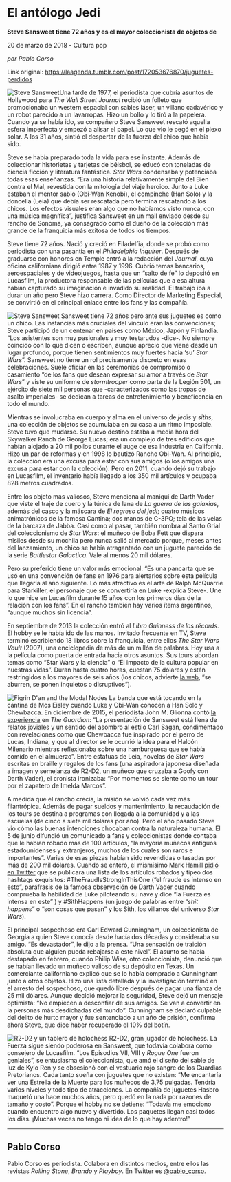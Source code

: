 # El antólogo Jedi

**Steve Sansweet tiene 72 años y es el mayor coleccionista de objetos de**

20 de marzo de 2018 - Cultura pop

_por Pablo Corso_

Link original: https://laagenda.tumblr.com/post/172053676870/juguetes-perdidos

![Steve Sansweet](https://64.media.tumblr.com/1750761c629d5efe8adb01ac083db965/tumblr_inline_pk0l9pGe381t6q87u_500.jpg)Una tarde de 1977, el periodista que cubría asuntos de Hollywood para *The Wall Street Journal* recibió un folleto que promocionaba un western espacial con sables láser, un villano cadavérico y un robot parecido a un lavarropas. Hizo un bollo y lo tiró a la papelera. Cuando ya se había ido, su compañero Steve Sansweet rescató aquella esfera imperfecta y empezó a alisar el papel. Lo que vio le pegó en el plexo solar. A los 31 años, sintió el despertar de la fuerza del chico que había sido.

Steve se había preparado toda la vida para ese instante. Además de coleccionar historietas y tarjetas de béisbol, se educó con toneladas de ciencia ficción y literatura fantástica. *Star Wars* condensaba y potenciaba todas esas enseñanzas. “Era una historia relativamente simple del Bien contra el Mal, revestida con la mitología del viaje heroico. Junto a Luke estaban el mentor sabio (Obi-Wan Kenobi), el compinche (Han Solo) y la doncella (Leia) que debía ser rescatada pero termina rescatando a los chicos. Los efectos visuales eran algo que no habíamos visto nunca, con una música magnífica”, justifica Sansweet en un mail enviado desde su rancho de Sonoma, ya consagrado como el dueño de la colección más grande de la franquicia más exitosa de todos los tiempos.

Steve tiene 72 años. Nació y creció en Filadelfia, donde se probó como periodista con una pasantía en el *Philadelphia Inquirer*. Después de graduarse con honores en Temple entró a la redacción del *Journal*, cuya oficina californiana dirigió entre 1987 y 1996. Cubrió temas bancarios, aeroespaciales y de videojuegos, hasta que un “salto de fe” lo depositó en Lucasfilm, la productora responsable de las películas que a esa altura habían capturado su imaginación e invadido su realidad. El trabajo iba a durar un año pero Steve hizo carrera. Como Director de Marketing Especial, se convirtió en el principal enlace entre los fans y las compañía.

![Steve Sansweet](https://64.media.tumblr.com/1750761c629d5efe8adb01ac083db965/tumblr_inline_pk0l9pGe381t6q87u_500.jpg) Sansweet tiene 72 años pero ante sus juguetes es como un chico. Las instancias más cruciales del vínculo eran las convenciones; Steve participó de un centenar en países como México, Japón y Finlandia. “Los asistentes son muy pasionales y muy testarudos -dice-. No siempre coincido con lo que dicen o escriben, aunque aprecio que viene desde un lugar profundo, porque tienen sentimientos muy fuertes hacia ‘su’ *Star Wars*”. Sansweet no tiene un rol precisamente discreto en esas celebraciones. Suele oficiar en las ceremonias de compromiso o casamiento “de los fans que desean expresar su amor a través de *Star Wars*” y viste su uniforme de *stormtrooper* como parte de la Legión 501, un ejército de siete mil personas que -caracterizados como las tropas de asalto imperiales- se dedican a tareas de entretenimiento y beneficencia en todo el mundo.

Mientras se involucraba en cuerpo y alma en el universo de *jedis* y *siths*, una colección de objetos se acumulaba en su casa a un ritmo imposible. Steve tuvo que mudarse. Su nuevo destino estaba a media hora del Skywalker Ranch de George Lucas; era un complejo de tres edificios que habían alojado a 20 mil pollos durante el auge de esa industria en California. Hizo un par de reformas y en 1998 lo bautizó Rancho Obi-Wan. Al principio, la colección era una excusa para estar con sus amigos (o los amigos una excusa para estar con la colección). Pero en 2011, cuando dejó su trabajo en Lucasfilm, el inventario había llegado a los 350 mil artículos y ocupaba 828 metros cuadrados.

Entre los objeto más valiosos, Steve menciona al maniquí de Darth Vader que viste el traje de cuero y la túnica de lana de *La guerra de las galaxias*, además del casco y la máscara de *El regreso del jedi*; cuatro músicos animatrónicos de la famosa Cantina; dos manos de C-3PO; tela de las velas de la barcaza de Jabba. Casi como al pasar, también nombra al Santo Grial del coleccionismo de *Star Wars*: el muñeco de Boba Fett que dispara misiles desde su mochila pero nunca salió al mercado porque, meses antes del lanzamiento, un chico se había atragantado con un juguete parecido de la serie *Battlestar Galactica*. Vale al menos 20 mil dólares.

Pero su preferido tiene un valor más emocional. “Es una pancarta que se usó en una convención de fans en 1976 para alertarlos sobre esta película que llegaría al año siguiente. Lo más atractivo es el arte de Ralph McQuarrie para Starkiller, el personaje que se convertiría en Luke -explica Steve-. Une lo que hice en Lucasfilm durante 15 años con los primeros días de la relación con los fans”. En el rancho también hay varios ítems argentinos, “aunque muchos sin licencia”.

En septiembre de 2013 la colección entró al *Libro Guinness de los récords*. El hobby se le había ido de las manos. Invitado frecuente en TV, Steve terminó escribiendo 18 libros sobre la franquicia, entre ellos *The Star Wars Vault* (2007), una enciclopedia de más de un millón de palabras. Hoy usa a la película como puerta de entrada hacia otros asuntos. Sus tours abordan temas como “Star Wars y la ciencia” o “El impacto de la cultura popular en nuestras vidas”. Duran hasta cuatro horas, cuestan 75 dólares y están restringidos a los mayores de seis años (los chicos, advierte [la web](http://www.ranchoobiwan.org/visit/policies/), “se aburren, se ponen inquietos o disruptivos”).

![Figrin D'an and the Modal Nodes](https://64.media.tumblr.com/88baf818e4f731d91fad813b430ffd26/tumblr_inline_pk0l9qvilJ1t6q87u_500.jpg) La banda que está tocando en la cantina de Mos Eisley cuando Luke y Obi-Wan conocen a Han Solo y Chewbacca. En diciembre de 2015, el periodista John M. Glionna contó [la experiencia](https://www.theguardian.com/film/2015/dec/30/star-wars-the-force-awakens-top-franchise-collector-warehouse-rancho-obi-wan) en *The Guardian*: “La presentación de Sansweet está llena de relatos joviales y un sentido del asombro al estilo Carl Sagan, condimentado con revelaciones como que Chewbacca fue inspirado por el perro de Lucas, Indiana, y que al director se le ocurrió la idea para el Halcón Milenario mientras reflexionaba sobre una hamburguesa que se había comido en el almuerzo”. Entre estatuas de Leia, novelas de *Star Wars* escritas en braille y regalos de los fans (una aspiradora japonesa diseñada a imagen y semejanza de R2-D2, un muñeco que cruzaba a Goofy con Darth Vader), el cronista ironizaba: “Por momentos se siente como un tour por el zapatero de Imelda Marcos”.

A medida que el rancho crecía, la misión se volvió cada vez más filantrópica. Además de pagar sueldos y mantenimiento, la recaudación de los tours se destina a programas con llegada a la comunidad y a las escuelas (de cinco a siete mil dólares por año). Pero el año pasado Steve vio cómo las buenas intenciones chocaban contra la naturaleza humana. El 5 de junio difundió un comunicado a fans y coleccionistas donde contaba que le habían robado más de 100 artículos, “la mayoría muñecos antiguos estadounidenses y extranjeros, muchos de los cuales son raros e importantes”. Varias de esas piezas habían sido revendidas o tasadas por más de 200 mil dólares. Cuando se enteró, el mismísimo Mark Hamill [pidió en Twitter](https://twitter.com/HamillHimself/status/871798794672898050) que se publicara una lista de los artículos robados y tipeó dos hashtags exquisitos: #TheFraudIsStrongInThisOne (“el fraude es intenso en esto”, paráfrasis de la famosa observación de Darth Vader cuando comprueba la habilidad de Luke piloteando su nave y dice “la Fuerza es intensa en este” ) y #SithHappens (un juego de palabras entre “*shit happens*” o “son cosas que pasan” y los Sith, los villanos del universo *Star Wars*).

El principal sospechoso era Carl Edward Cunningham, un coleccionista de Georgia a quien Steve conocía desde hacía dos décadas y consideraba su amigo. “Es devastador”, le dijo a la prensa. “Una sensación de traición absoluta que alguien pueda rebajarse a este nivel”. El asunto se había destapado en febrero, cuando Philip Wise, otro coleccionista, denunció que se habían llevado un muñeco valioso de su depósito en Texas. Un comerciante californiano explicó que se lo había comprado a Cunningham junto a otros objetos. Hizo una lista detallada y la investigación terminó en el arresto del sospechoso, que quedó libre después de pagar una fianza de 25 mil dólares. Aunque decidió mejorar la seguridad, Steve dejó un mensaje optimista: “No empiecen a desconfiar de sus amigos. Se van a convertir en la personas más desdichadas del mundo”. Cunningham se declaró culpable del delito de hurto mayor y fue sentenciado a un año de prisión, confirma ahora Steve, que dice haber recuperado el 10% del botín.

![R2-D2 y un tablero de holochess](https://64.media.tumblr.com/ac649f6470e2fa72fc14413b2286ed17/tumblr_inline_pk0l9r0obM1t6q87u_500.jpg) R2-D2, gran jugador de holochess. La Fuerza sigue siendo poderosa en Sansweet, que todavía colabora como consejero de Lucasfilm. “Los Episodios VII, VIII y *Rogue One* fueron geniales”, se entusiasma el coleccionista, que amó el diseño del sable de luz de Kylo Ren y se obsesionó con el vestuario rojo sangre de los Guardias Pretorianos. Cada tanto sueña con juguetes que no existen: “Me encantaría ver una Estrella de la Muerte para los muñecos de 3,75 pulgadas. Tendría varios niveles y todo tipo de atracciones. La compañía de juguetes Hasbro maquetó una hace muchos años, pero quedó en la nada por razones de tamaño y costo”. Porque el hobby no se detiene: “Todavía me emociono cuando encuentro algo nuevo y divertido. Los paquetes llegan casi todos los días. ¡Muchas veces no tengo ni idea de lo que hay adentro!” 

  




---

 Pablo Corso
------------

 Pablo Corso es periodista. Colabora en distintos medios, entre ellos las revistas *Rolling Stone*, *Brando* y *Playboy*. En Twitter es [@pablo\_corso](https://twitter.com/pablo_corso). 

